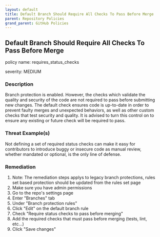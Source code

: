 ```yaml
---
layout: default
title: Default Branch Should Require All Checks To Pass Before Merge
parent: Repository Policies
grand_parent: GitHub Policies
---
```



## Default Branch Should Require All Checks To Pass Before Merge
policy name: requires_status_checks

severity: MEDIUM

### Description
Branch protection is enabled. However, the checks which validate the quality and security of the code are not required to pass before submitting new changes. The default check ensures code is up-to-date in order to prevent faulty merges and unexpected behaviors, as well as other custom checks that test security and quality. It is advised to turn this control on to ensure any existing or future check will be required to pass.

### Threat Example(s)
Not defining a set of required status checks can make it easy for contributors to introduce buggy or insecure code as manual review, whether mandated or optional, is the only line of defense.



### Remediation
1. Note: The remediation steps applys to legacy branch protections, rules set based protection should be updated from the rules set page
2. Make sure you have admin permissions
3. Go to the repo's settings page
4. Enter "Branches" tab
5. Under "Branch protection rules"
6. Click "Edit" on the default branch rule
7. Check "Require status checks to pass before merging"
8. Add the required checks that must pass before merging (tests, lint, etc...)
9. Click "Save changes"



